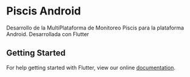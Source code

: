 # Piscis Android

Desarrollo de la MultiPlataforma de Monitoreo Piscis para la plataforma Android. Desarrollada con Flutter

## Getting Started

For help getting started with Flutter, view our online
[documentation](https://flutter.io/).
